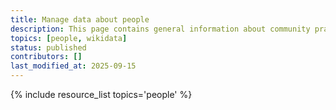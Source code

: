 ```yaml
---
title: Manage data about people
description: This page contains general information about community practices for managing data about people, and also aggregates links to additional resources with more specific information.
topics: [people, wikidata]
status: published
contributors: []
last_modified_at: 2025-09-15
---
```


{% include resource_list topics='people' %}
